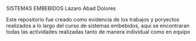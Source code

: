 SISTEMAS EMBEBIDOS
Lázaro Abad Dolores

Este repositorio fue creado como evidencia de los trabajos 
y poryectos realizados a lo largo del curso de sistemas 
embebidos, aqui se encontraran todas las actividades realizadas 
tanto de manera individual como en equipo
